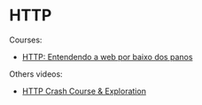 # HTTP

Courses:

- [HTTP: Entendendo a web por baixo dos panos](https://cursos.alura.com.br/course/http-fundamentos)

Others videos:

- [HTTP Crash Course & Exploration](https://www.youtube.com/watch?v=iYM2zFP3Zn0)
